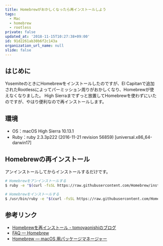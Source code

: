 ```yaml
---
title: Homebrewがおかしくなったら再インストールしよう
tags:
  - Mac
  - homebrew
  - rootless
private: false
updated_at: '2018-11-15T10:27:38+09:00'
id: 91d2261ab30b6f2c143a
organization_url_name: null
slide: false
---
```

## はじめに
YosemiteのときにHomebrewをインストールしたのですが、El Capitanで追加されたRootlessによってパーミッション周りがおかしくなり、Homebrewが使えなくなりました。
High Sierraまでずっと放置してHomebrewを使わずにいたのですが、やはり便利なので再インストールします。

## 環境
- OS：macOS High Sierra 10.13.1
- Ruby：ruby 2.3.3p222 (2016-11-21 revision 56859) [universal.x86_64-darwin17]

## Homebrewの再インストール
アンインストールしてからインストールするだけです。

```bash
# Homebrewをアンインストールする
$ ruby -e "$(curl -fsSL https://raw.githubusercontent.com/Homebrew/install/master/uninstall)"

# Homebrewをインストールする
$ /usr/bin/ruby -e "$(curl -fsSL https://raw.githubusercontent.com/Homebrew/install/master/install)"
```

## 参考リンク
- [Homebrewを再インストール - tomoyaonishiのブログ](http://tomoyaonishi.hatenablog.jp/entry/2016/03/13/153350)
- [FAQ — Homebrew](https://docs.brew.sh/FAQ.html)
- [Homebrew — macOS 用パッケージマネージャー](https://brew.sh/index_ja.html)
